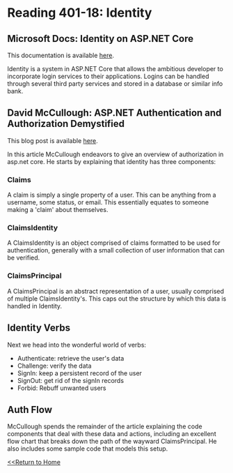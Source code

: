 # Reading 401-18: Identity

## Microsoft Docs: Identity on ASP.NET Core
This documentation is available [here](https://docs.microsoft.com/en-us/aspnet/core/security/authentication/identity?view=aspnetcore-2.1&tabs=visual-studio).

Identity is a system in ASP.NET Core that allows the ambitious developer to incorporate login services to their applications. Logins can be handled through several third party services and stored in a database or similar info bank. 

## David McCullough: ASP.NET Authentication and Authorization Demystified
This blog post is available [here](https://digitalmccullough.com/blog/aspnetcore-auth-system-demystified/).

In this article McCullough endeavors to give an overview of authorization in asp.net core. He starts by explaining that identity has three components:

### Claims

A claim is simply a single property of a user. This can be anything from a username, some status, or email. This essentially equates to someone making a 'claim' about themselves. 

### ClaimsIdentity

A ClaimsIdentity is an object comprised of claims formatted to be used for authentication, generally with a small collection of user information that can be verified. 

### ClaimsPrincipal

A ClaimsPrincipal is an abstract representation of a user, usually comprised of multiple ClaimsIdentity's. This caps out the structure by which this data is handled in Identity.

## Identity Verbs

Next we head into the wonderful world of verbs: 

- Authenticate: retrieve the user's data
- Challenge: verify the data
- SignIn: keep a persistent record of the user
- SignOut: get rid of the signIn records
- Forbid: Rebuff unwanted users

## Auth Flow

McCullough spends the remainder of the article explaining the code components that deal with these data and actions, including an excellent flow chart that breaks down the path of the wayward ClaimsPrincipal. He also includes some sample code that models this setup. 


[<<Return to Home](../README.md)